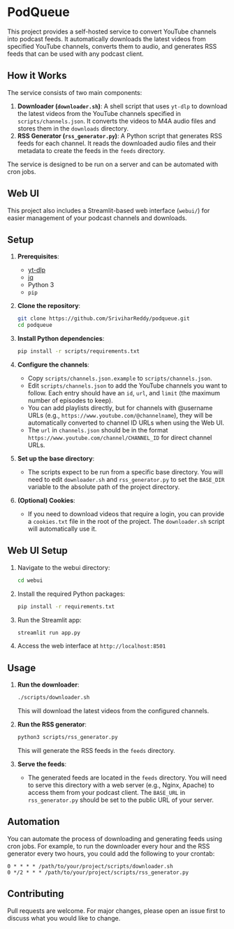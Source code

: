 # PodQueue

This project provides a self-hosted service to convert YouTube channels into podcast feeds. It automatically downloads the latest videos from specified YouTube channels, converts them to audio, and generates RSS feeds that can be used with any podcast client.

## How it Works

The service consists of two main components:

1.  **Downloader (`downloader.sh`)**: A shell script that uses `yt-dlp` to download the latest videos from the YouTube channels specified in `scripts/channels.json`. It converts the videos to M4A audio files and stores them in the `downloads` directory.
2.  **RSS Generator (`rss_generator.py`)**: A Python script that generates RSS feeds for each channel. It reads the downloaded audio files and their metadata to create the feeds in the `feeds` directory.

The service is designed to be run on a server and can be automated with cron jobs.

## Web UI

This project also includes a Streamlit-based web interface (`webui/`) for easier management of your podcast channels and downloads.

## Setup

1.  **Prerequisites**:
    *   [yt-dlp](https://github.com/yt-dlp/yt-dlp)
    *   [jq](https://stedolan.github.io/jq/)
    *   Python 3
    *   `pip`

2.  **Clone the repository**:
    ```bash
    git clone https://github.com/SriviharReddy/podqueue.git
    cd podqueue
    ```

3.  **Install Python dependencies**:
    ```bash
    pip install -r scripts/requirements.txt
    ```

4.  **Configure the channels**:
    *   Copy `scripts/channels.json.example` to `scripts/channels.json`.
    *   Edit `scripts/channels.json` to add the YouTube channels you want to follow. Each entry should have an `id`, `url`, and `limit` (the maximum number of episodes to keep).
    *   You can add playlists directly, but for channels with @username URLs (e.g., `https://www.youtube.com/@channelname`), they will be automatically converted to channel ID URLs when using the Web UI.
    *   The `url` in `channels.json` should be in the format `https://www.youtube.com/channel/CHANNEL_ID` for direct channel URLs.

5.  **Set up the base directory**:
    *   The scripts expect to be run from a specific base directory. You will need to edit `downloader.sh` and `rss_generator.py` to set the `BASE_DIR` variable to the absolute path of the project directory.

6.  **(Optional) Cookies**:
    *   If you need to download videos that require a login, you can provide a `cookies.txt` file in the root of the project. The `downloader.sh` script will automatically use it.

## Web UI Setup

1. Navigate to the webui directory:
   ```bash
   cd webui
   ```

2. Install the required Python packages:
   ```bash
   pip install -r requirements.txt
   ```

3. Run the Streamlit app:
   ```bash
   streamlit run app.py
   ```

4. Access the web interface at `http://localhost:8501`

## Usage

1.  **Run the downloader**:
    ```bash
    ./scripts/downloader.sh
    ```
    This will download the latest videos from the configured channels.

2.  **Run the RSS generator**:
    ```bash
    python3 scripts/rss_generator.py
    ```
    This will generate the RSS feeds in the `feeds` directory.

3.  **Serve the feeds**:
    *   The generated feeds are located in the `feeds` directory. You will need to serve this directory with a web server (e.g., Nginx, Apache) to access them from your podcast client. The `BASE_URL` in `rss_generator.py` should be set to the public URL of your server.

## Automation

You can automate the process of downloading and generating feeds using cron jobs. For example, to run the downloader every hour and the RSS generator every two hours, you could add the following to your crontab:

```
0 * * * * /path/to/your/project/scripts/downloader.sh
0 */2 * * * /path/to/your/project/scripts/rss_generator.py
```

## Contributing

Pull requests are welcome. For major changes, please open an issue first to discuss what you would like to change.